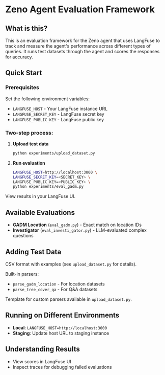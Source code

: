 # Zeno Agent Evaluation Framework

## What is this?

This is an evaluation framework for the Zeno agent that uses LangFuse to track and measure the agent's performance across different types of queries. It runs test datasets through the agent and scores the responses for accuracy.

## Quick Start

### Prerequisites

Set the following environment variables:
- `LANGFUSE_HOST` - Your LangFuse instance URL
- `LANGFUSE_SECRET_KEY` - LangFuse secret key
- `LANGFUSE_PUBLIC_KEY` - LangFuse public key

### Two-step process:

1. **Upload test data**
   ```bash
   python experiments/upload_dataset.py
   ```

2. **Run evaluation**
   ```bash
   LANGFUSE_HOST=http://localhost:3000 \
   LANGFUSE_SECRET_KEY=<SECRET_KEY> \
   LANGFUSE_PUBLIC_KEY=<PUBLIC_KEY> \
   python experiments/eval_gadm.py
   ```

View results in your LangFuse UI.

## Available Evaluations

- **GADM Location** (`eval_gadm.py`) - Exact match on location IDs
- **Investigator** (`eval_investi_gator.py`) - LLM-evaluated complex questions

## Adding Test Data

CSV format with examples (see `upload_dataset.py` for details).

Built-in parsers:
- `parse_gadm_location` - For location datasets
- `parse_tree_cover_qa` - For Q&A datasets

Template for custom parsers available in `upload_dataset.py`.

## Running on Different Environments

- **Local**: `LANGFUSE_HOST=http://localhost:3000`
- **Staging**: Update host URL to staging instance

## Understanding Results

- View scores in LangFuse UI
- Inspect traces for debugging failed evaluations
